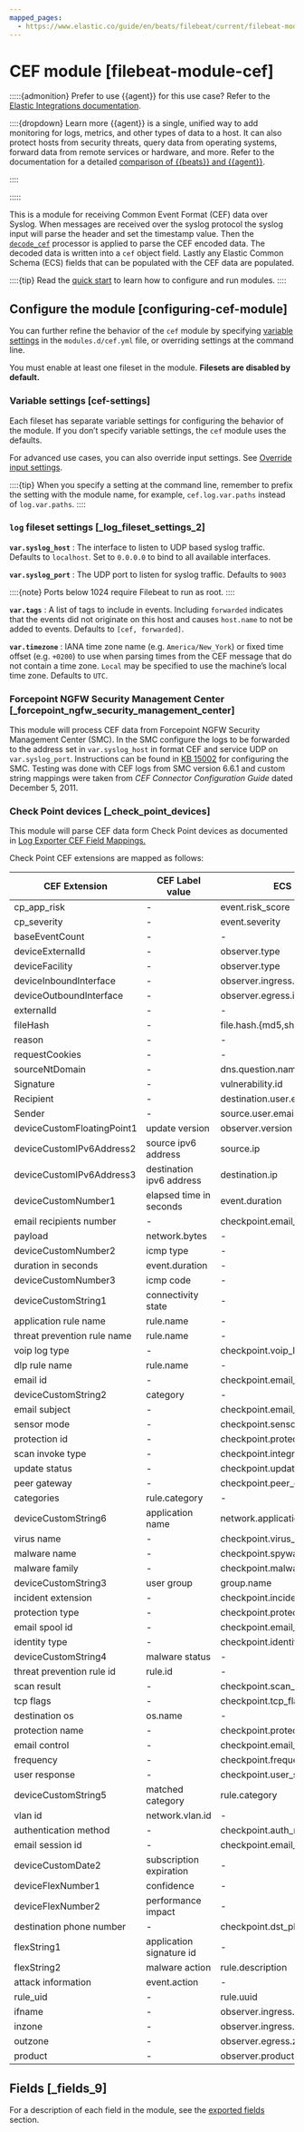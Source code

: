 ```yaml
---
mapped_pages:
  - https://www.elastic.co/guide/en/beats/filebeat/current/filebeat-module-cef.html
---
```


# CEF module [filebeat-module-cef]

:::::{admonition} Prefer to use {{agent}} for this use case?
Refer to the [Elastic Integrations documentation](integration-docs://reference/cef/index.md).

::::{dropdown} Learn more
{{agent}} is a single, unified way to add monitoring for logs, metrics, and other types of data to a host. It can also protect hosts from security threats, query data from operating systems, forward data from remote services or hardware, and more. Refer to the documentation for a detailed [comparison of {{beats}} and {{agent}}](docs-content://reference/fleet/index.md).

::::


:::::


This is a module for receiving Common Event Format (CEF) data over Syslog. When messages are received over the syslog protocol the syslog input will parse the header and set the timestamp value. Then the [`decode_cef`](/reference/filebeat/processor-decode-cef.md) processor is applied to parse the CEF encoded data. The decoded data is written into a `cef` object field. Lastly any Elastic Common Schema (ECS) fields that can be populated with the CEF data are populated.

::::{tip}
Read the [quick start](/reference/filebeat/filebeat-installation-configuration.md) to learn how to configure and run modules.
::::



## Configure the module [configuring-cef-module]

You can further refine the behavior of the `cef` module by specifying [variable settings](#cef-settings) in the `modules.d/cef.yml` file, or overriding settings at the command line.

You must enable at least one fileset in the module. **Filesets are disabled by default.**


### Variable settings [cef-settings]

Each fileset has separate variable settings for configuring the behavior of the module. If you don’t specify variable settings, the `cef` module uses the defaults.

For advanced use cases, you can also override input settings. See [Override input settings](/reference/filebeat/advanced-settings.md).

::::{tip}
When you specify a setting at the command line, remember to prefix the setting with the module name, for example, `cef.log.var.paths` instead of `log.var.paths`.
::::



### `log` fileset settings [_log_fileset_settings_2]

**`var.syslog_host`**
:   The interface to listen to UDP based syslog traffic. Defaults to `localhost`. Set to `0.0.0.0` to bind to all available interfaces.

**`var.syslog_port`**
:   The UDP port to listen for syslog traffic. Defaults to `9003`

::::{note}
Ports below 1024 require Filebeat to run as root.
::::


**`var.tags`**
:   A list of tags to include in events. Including `forwarded` indicates that the events did not originate on this host and causes `host.name` to not be added to events. Defaults to `[cef, forwarded]`.

**`var.timezone`**
:   IANA time zone name (e.g. `America/New_York`) or fixed time offset (e.g. `+0200`) to use when parsing times from the CEF message that do not contain a time zone. `Local` may be specified to use the machine’s local time zone. Defaults to `UTC`.


### Forcepoint NGFW Security Management Center [_forcepoint_ngfw_security_management_center]

This module will process CEF data from Forcepoint NGFW Security Management Center (SMC).  In the SMC configure the logs to be forwarded to the address set in `var.syslog_host` in format CEF and service UDP on `var.syslog_port`.  Instructions can be found in [KB 15002](https://support.forcepoint.com/KBArticle?id=000015002) for configuring the SMC.  Testing was done with CEF logs from SMC version 6.6.1 and custom string mappings were taken from *CEF Connector Configuration Guide* dated December 5, 2011.


### Check Point devices [_check_point_devices]

This module will parse CEF data form Check Point devices as documented in [Log Exporter CEF Field Mappings.](https://community.checkpoint.com/t5/Logging-and-Reporting/Log-Exporter-CEF-Field-Mappings/td-p/41060)

Check Point CEF extensions are mapped as follows:

| CEF Extension | CEF Label value | ECS Fields | Non-ECS Field |  |
| --- | --- | --- | --- | --- |
| cp_app_risk | - | event.risk_score | checkpoint.app_risk |  |
| cp_severity | - | event.severity | checkpoint.severity |  |
| baseEventCount | - | - | checkpoint.event_count |  |
| deviceExternalId | - | observer.type | - |  |
| deviceFacility | - | observer.type | - |  |
| deviceInboundInterface | - | observer.ingress.interface.name | - |  |
| deviceOutboundInterface | - | observer.egress.interface.name | - |  |
| externalId | - | - | checkpoint.uuid |  |
| fileHash | - | file.hash.{md5,sha1} | - |  |
| reason | - | - | checkpoint.termination_reason |  |
| requestCookies | - | - | checkpoint.cookie |  |
| sourceNtDomain | - | dns.question.name | - |  |
| Signature | - | vulnerability.id | - |  |
| Recipient | - | destination.user.email | - |  |
| Sender | - | source.user.email | - |  |
| deviceCustomFloatingPoint1 | update version | observer.version | - |  |
| deviceCustomIPv6Address2 | source ipv6 address | source.ip | - |  |
| deviceCustomIPv6Address3 | destination ipv6 address | destination.ip | - |  |
| deviceCustomNumber1 | elapsed time in seconds | event.duration | - |  |
| email recipients number | - | checkpoint.email_recipients_num |  |
| payload | network.bytes | - |  |
| deviceCustomNumber2 | icmp type | - | checkpoint.icmp_type |  |
| duration in seconds | event.duration | - |  |
| deviceCustomNumber3 | icmp code | - | checkpoint.icmp_code |  |
| deviceCustomString1 | connectivity state | - | checkpoint.connectivity_state |  |
| application rule name | rule.name | - |  |
| threat prevention rule name | rule.name | - |  |
| voip log type | - | checkpoint.voip_log_type |  |
| dlp rule name | rule.name | - |  |
| email id | - | checkpoint.email_id |  |
| deviceCustomString2 | category | - | checkpoint.category |  |
| email subject | - | checkpoint.email_subject |  |
| sensor mode | - | checkpoint.sensor_mode |  |
| protection id | - | checkpoint.protection_id |  |
| scan invoke type | - | checkpoint.integrity_av_invoke_type |  |
| update status | - | checkpoint.update_status |  |
| peer gateway | - | checkpoint.peer_gateway |  |
| categories | rule.category | - |  |
| deviceCustomString6 | application name | network.application | - |  |
| virus name | - | checkpoint.virus_name |  |
| malware name | - | checkpoint.spyware_name |  |
| malware family | - | checkpoint.malware_family |  |
| deviceCustomString3 | user group | group.name | - |  |
| incident extension | - | checkpoint.incident_extension |  |
| protection type | - | checkpoint.protection_type |  |
| email spool id | - | checkpoint.email_spool_id |  |
| identity type | - | checkpoint.identity_type |  |
| deviceCustomString4 | malware status | - | checkpoint.spyware_status |  |
| threat prevention rule id | rule.id | - |  |
| scan result | - | checkpoint.scan_result |  |
| tcp flags | - | checkpoint.tcp_flags |  |
| destination os | os.name | - |  |
| protection name | - | checkpoint.protection_name |  |
| email control | - | checkpoint.email_control |  |
| frequency | - | checkpoint.frequency |  |
| user response | - | checkpoint.user_status |  |
| deviceCustomString5 | matched category | rule.category | - |  |
| vlan id | network.vlan.id | - |  |
| authentication method | - | checkpoint.auth_method |  |
| email session id | - | checkpoint.email_session_id |  |
| deviceCustomDate2 | subscription expiration | - | checkpoint.subs_exp |  |
| deviceFlexNumber1 | confidence | - | checkpoint.confidence_level |  |
| deviceFlexNumber2 | performance impact | - | checkpoint.performance_impact |  |
| destination phone number | - | checkpoint.dst_phone_number |  |
| flexString1 | application signature id | - | checkpoint.app_sig_id |  |
| flexString2 | malware action | rule.description | - |  |
| attack information | event.action | - |  |
| rule_uid | - | rule.uuid | - |  |
| ifname | - | observer.ingress.interface.name | - |  |
| inzone | - | observer.ingress.zone | - |  |
| outzone | - | observer.egress.zone | - |  |
| product | - | observer.product | - |  |


## Fields [_fields_9]

For a description of each field in the module, see the [exported fields](/reference/filebeat/exported-fields-cef.md) section.
